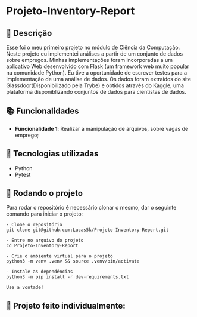 # Projeto-Inventory-Report

## :memo: Descrição
<p>Esse foi o meu primeiro projeto no módulo de Ciência da Computação. Neste projeto eu implementei análises a partir de um conjunto de dados sobre empregos. Minhas implementações foram incorporadas a um aplicativo Web desenvolvido com Flask (um framework web muito popular na comunidade Python). Eu tive a oportunidade de escrever testes para a implementação de uma análise de dados. Os dados foram extraídos do site Glassdoor(Disponibilizado pela Trybe) e obtidos através do Kaggle, uma plataforma disponiblizando conjuntos de dados para cientistas de dados.</p>

## :books: Funcionalidades
* <b>Funcionalidade 1</b>: Realizar a manipulação de arquivos, sobre vagas de emprego;

## :wrench: Tecnologias utilizadas
* Python
* Pytest

## :rocket: Rodando o projeto
Para rodar o repositório é necessário clonar o mesmo, dar o seguinte comando para iniciar o projeto:
```
- Clone o repositório
git clone git@github.com:Lucas5k/Projeto-Inventory-Report.git

- Entre no arquivo do projeto
cd Projeto-Inventory-Report

- Crie o ambiente virtual para o projeto
python3 -m venv .venv && source .venv/bin/activate

- Instale as dependências
python3 -m pip install -r dev-requirements.txt

Use a vontade!

```
<!-- ## :soon: Implementação futura
* O que será implementado na próxima sprint? -->

## :handshake: Projeto feito individualmente:

<!-- ## :dart: Status do projeto -->
